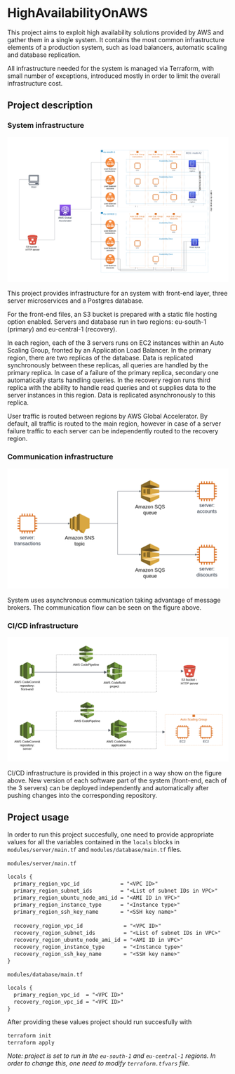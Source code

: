 # HighAvailabilityOnAWS

This project aims to exploit high availability solutions provided by AWS and gather them in a single system. It contains the most common infrastructure elements of a production system, such as load balancers, automatic scaling and database replication.

All infrastructure needed for the system is managed via Terraform, with small number of exceptions, introduced mostly in order to limit the overall infrastructure cost.

## Project description
### System infrastructure

![System infrastructure schema](schemas/system.png)

This project provides infrastructure for an system with front-end layer, three server microservices and a Postgres database.

For the front-end files, an S3 bucket is prepared with a static file hosting option enabled. Servers and database run in two regions: eu-south-1 (primary) and eu-central-1 (recovery).

In each region, each of the 3 servers runs on EC2 instances within an Auto Scaling Group, fronted by an Application Load Balancer. In the primary region, there are two replicas of the database. Data is replicated synchronously between these replicas, all queries are handled by the primary replica. In case of a failure of the primary replica, secondary one automatically starts handling queries. In the recovery region runs third replica with the ability to handle read queries and ot supplies data to the server instances in this region. Data is replicated asynchronously to this replica.

User traffic is routed between regions by AWS Global Accelerator. By default, all traffic is routed to the main region, however in case of a server failure traffic to each server can be independently routed to the recovery region.

### Communication infrastructure

![System communication infrastructure schema](schemas/communication.png)

System uses asynchronous communication taking advantage of message brokers. The communication flow can be seen on the figure above.

### CI/CD infrastructure

![CI/CD infrastructure schema](schemas/deployment.png)

CI/CD infrastructure is provided in this project in a way show on the figure above. New version of each software part of the system (front-end, each of the 3 servers) can be deployed independently and automatically after pushing changes into the corresponding repository.


## Project usage

In order to run this project succesfully, one need to provide appropriate values for all the variables contained in the `locals` blocks in `modules/server/main.tf` and `modules/database/main.tf` files.

`modules/server/main.tf`
```
locals {
  primary_region_vpc_id             = "<VPC ID>"
  primary_region_subnet_ids         = "<List of subnet IDs in VPC>"
  primary_region_ubuntu_node_ami_id = "<AMI ID in VPC>"
  primary_region_instance_type      = "<Instance type>"
  primary_region_ssh_key_name       = "<SSH key name>"

  recovery_region_vpc_id             = "<VPC ID>"
  recovery_region_subnet_ids         = "<List of subnet IDs in VPC>"
  recovery_region_ubuntu_node_ami_id = "<AMI ID in VPC>"
  recovery_region_instance_type      = "<Instance type>"
  recovery_region_ssh_key_name       = "<SSH key name>"
}
```

`modules/database/main.tf`
```
locals {
  primary_region_vpc_id  = "<VPC ID>"
  recovery_region_vpc_id = "<VPC ID>"
}
```

After providing these values project should run succesfully with
```
terraform init
terraform apply
```

*Note: project is set to run in the `eu-south-1` and `eu-central-1` regions. In order to change this, one need to modify `terraform.tfvars` file.*